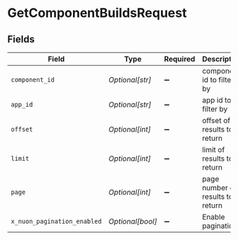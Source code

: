 # GetComponentBuildsRequest


## Fields

| Field                            | Type                             | Required                         | Description                      |
| -------------------------------- | -------------------------------- | -------------------------------- | -------------------------------- |
| `component_id`                   | *Optional[str]*                  | :heavy_minus_sign:               | component id to filter by        |
| `app_id`                         | *Optional[str]*                  | :heavy_minus_sign:               | app id to filter by              |
| `offset`                         | *Optional[int]*                  | :heavy_minus_sign:               | offset of results to return      |
| `limit`                          | *Optional[int]*                  | :heavy_minus_sign:               | limit of results to return       |
| `page`                           | *Optional[int]*                  | :heavy_minus_sign:               | page number of results to return |
| `x_nuon_pagination_enabled`      | *Optional[bool]*                 | :heavy_minus_sign:               | Enable pagination                |